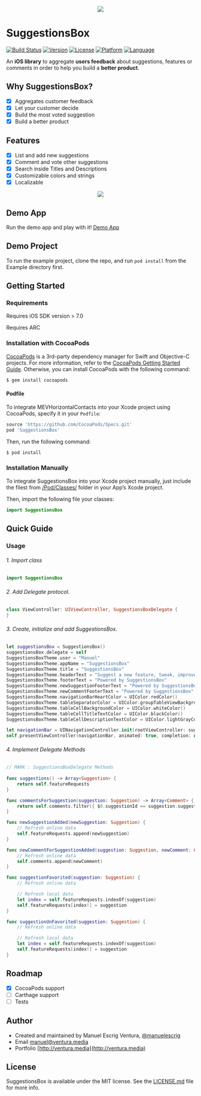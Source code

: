 <p align="center"><img src="https://cloud.githubusercontent.com/assets/1849990/15174018/cfd2f16c-175f-11e6-9a15-4708166834db.png"></p>

# SuggestionsBox
[![Build Status](https://travis-ci.org/manuelescrig/SuggestionsBox.svg?branch=master)](https://travis-ci.org/manuelescrig/SuggestionsBox)
[![Version](https://img.shields.io/cocoapods/v/SuggestionsBox.svg?style=flat)](http://cocoapods.org/pods/SuggestionsBox)
[![License](https://img.shields.io/cocoapods/l/SuggestionsBox.svg?style=flat)](http://cocoapods.org/pods/SuggestionsBox)
[![Platform](https://img.shields.io/cocoapods/p/SuggestionsBox.svg?style=flat)](http://cocoapods.org/pods/SuggestionsBox)
[![Language](https://img.shields.io/badge/language-swift-oragne.svg?style=flat)](https://developer.apple.com/swift)

An **iOS library** to aggregate **users feedback** about suggestions, features or comments in order to help you build a **better product**. 

## Why SuggestionsBox?
- [x] Aggregates customer feedback
- [x] Let your customer decide 
- [x] Build the most voted suggestion
- [x] Build a better product

## Features
- [x] List and add new suggestions
- [x] Comment and vote other suggestions
- [x] Search inside Titles and Descriptions
- [x] Customizable colors and strings
- [x] Localizable

<p align="center"><img src="https://cloud.githubusercontent.com/assets/1849990/15703910/2b646d9c-27e8-11e6-889c-0eee15ede7e3.jpg"></p>

## Demo App

Run the demo app and play with it!
[Demo App](https://appetize.io/app/6e14g9b61qd10dh4jq698vz44m?device=iphone6splus&scale=50&orientation=portrait&osVersion=9.3&deviceColor=white)

## Demo Project

To run the example project, clone the repo, and run `pod install` from the Example directory first.

## Getting Started

### Requirements

Requires iOS SDK version > 7.0

Requires ARC

### Installation with CocoaPods

[CocoaPods](cocoapods.org) is a 3rd-party dependency manager for Swift and Objective-C projects. For more information, refer to the [CocoaPods Getting Started Guide](https://guides.cocoapods.org/using/getting-started.html). Otherwise, you can install CocoaPods with the following command:

```bash
$ gem install cocoapods
```

#### Podfile
To integrate MEVHorizontalContacts into your Xcode project using CocoaPods, specify it in your `Podfile`:

```ruby
source 'https://github.com/CocoaPods/Specs.git'
pod 'SuggestionsBox'
```

Then, run the following command:

```bash
$ pod install
```

###  Installation Manually
To integrate SuggestionsBox into your Xcode project manually, just include the filest from [/Pod/Classes/](https://github.com/manuelescrig/MEVHorizontalContacts/tree/master/SuggestionsBox/Classes) folder in your App’s Xcode project.

Then, import the following file your classes:
```swift
import SuggestionsBox
```

## Quick Guide

### Usage

###### 1. Import class

```swift
import SuggestionsBox
```

###### 2. Add Delegate protocol.

```swift
class ViewController: UIViewController, SuggestionsBoxDelegate {
}
```

###### 3. Create, initialize and add SuggestionsBox.

```swift
let suggestionsBox = SuggestionsBox()
suggestionsBox.delegate = self
SuggestionsBoxTheme.user = "Manuel"
SuggestionsBoxTheme.appName = "SuggestionsBox"
SuggestionsBoxTheme.title = "SuggestionsBox"
SuggestionsBoxTheme.headerText = "Suggest a new feature, tweak, improvement... We'd love to hear your sugestions!"
SuggestionsBoxTheme.footerText = "Powered by SuggestionsBox"
SuggestionsBoxTheme.newSuggestionFooterText = "Powered by SuggestionsBox"
SuggestionsBoxTheme.newCommentFooterText = "Powered by SuggestionsBox"
SuggestionsBoxTheme.navigationBarHeartColor = UIColor.redColor()
SuggestionsBoxTheme.tableSeparatorColor = UIColor.groupTableViewBackgroundColor()
SuggestionsBoxTheme.tableCellBackgroundColor = UIColor.whiteColor()
SuggestionsBoxTheme.tableCellTitleTextColor = UIColor.blackColor()
SuggestionsBoxTheme.tableCellDescriptionTextColor = UIColor.lightGrayColor()

let navigationBar = UINavigationController.init(rootViewController: suggestionsBox)
self.presentViewController(navigationBar, animated: true, completion: nil)

```

###### 4. Implement Delegate Methods

```swift
// MARK : SuggestionsBoxDelegate Methods
  
func suggestions() -> Array<Suggestion> {
    return self.featureRequests
}

func commentsForSuggestion(suggestion: Suggestion) -> Array<Comment> {
    return self.comments.filter({ $0.suggestionId == suggestion.suggestionId })
}

func newSuggestionAdded(newSuggestion: Suggestion) {
    // Refresh online data
    self.featureRequests.append(newSuggestion)
}

func newCommentForSuggestionAdded(suggestion: Suggestion, newComment: Comment) {
    // Refresh online data
    self.comments.append(newComment)
}

func suggestionFavorited(suggestion: Suggestion) {
    // Refresh online data

    // Refresh local data
    let index = self.featureRequests.indexOf(suggestion)
    self.featureRequests[index!] = suggestion
}

func suggestionUnFavorited(suggestion: Suggestion) {
    // Refresh online data

    // Refresh local data
    let index = self.featureRequests.indexOf(suggestion)
    self.featureRequests[index!] = suggestion
}

```

## Roadmap
- [x] CocoaPods support
- [ ] Carthage support
- [ ] Tests

## Author

- Created and maintained by Manuel Escrig Ventura, [@manuelescrig](https://www.twitter.com/manuelescrig/)
- Email [manuel@ventura.media](mailto:manuel@ventura.media)
- Portfolio [http://ventura.media](http://ventura.media)

## License

SuggestionsBox is available under the MIT license. See the [LICENSE.md](https://github.com/manuelescrig/SuggestionsBox/blob/master/LICENSE.md) file for more info.
